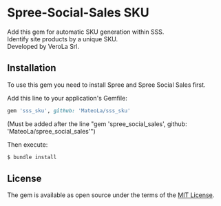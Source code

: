 # Spree-Social-Sales SKU
Add this gem for automatic SKU generation within SSS.<br>
Identify site products by a unique SKU.<br/>
Developed by VeroLa Srl.

## Installation
To use this gem you need to install Spree and Spree Social Sales first.

Add this line to your application's Gemfile:<br/>

```ruby
gem 'sss_sku', github: 'MateoLa/sss_sku'
```
(Must be added after the line "gem 'spree_social_sales', github: 'MateoLa/spree_social_sales'")


Then execute:
```bash
$ bundle install
```

## License
The gem is available as open source under the terms of the [MIT License](https://opensource.org/licenses/MIT).

